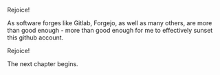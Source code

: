 Rejoice!

As software forges like Gitlab, Forgejo, as well as many others, are more than good enough - more than good enough for me to effectively sunset this github account.

Rejoice!

The next chapter begins.
